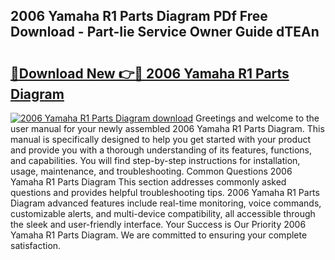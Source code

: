 ## 2006 Yamaha R1 Parts Diagram PDf Free Download - Part-Iie Service Owner Guide dTEAn

# <h2><a href="http://dfhk45n.blite.top/?on=2006+Yamaha+R1+Parts+Diagram">🔗Download New 👉🔴 2006 Yamaha R1 Parts Diagram</a></h2>

[![2006 Yamaha R1 Parts Diagram download](https://i.imgur.com/lujVjoI.png)](http://dfhk45n.blite.top/?on=2006+Yamaha+R1+Parts+Diagram)
Greetings and welcome to the user manual for your newly assembled 2006 Yamaha R1 Parts Diagram. This manual is specifically designed to help you get started with your product and provide you with a thorough understanding of its features, functions, and capabilities. You will find step-by-step instructions for installation, usage, maintenance, and troubleshooting. Common Questions 2006 Yamaha R1 Parts Diagram This section addresses commonly asked questions and provides helpful troubleshooting tips. 2006 Yamaha R1 Parts Diagram advanced features include real-time monitoring, voice commands, customizable alerts, and multi-device compatibility, all accessible through the sleek and user-friendly interface. Your Success is Our Priority 2006 Yamaha R1 Parts Diagram. We are committed to ensuring your complete satisfaction.
